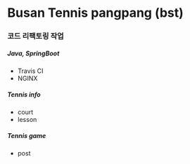 # Busan Tennis pangpang (bst)
### 코드 리팩토링 작업

##### Java, SpringBoot

* Travis CI
* NGINX


##### Tennis info

* court
* lesson

##### Tennis game 

* post
